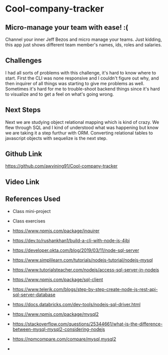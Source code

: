 # Cool-company-tracker

## Micro-manage your team with ease! :(

Channel your inner Jeff Bezos and micro manage your teams. Just kidding, this app just shows different team member's 
names, ids, roles and salaries. 

## Challenges

I had all sorts of problems with this challenge, it's hard to know where to start. First the CLI was none responsive and I couldn't figure out why, and then inquirer of all things was starting to give me problems as well. Sometimes it's hard for me to trouble-shoot backend things since it's hard to visualize and to get a feel on what's going wrong.

## Next Steps

Next we are studying object relational mapping which is kind of crazy. We flew through SQL and I kind of understood what was happening but know we are taking it a step furthur with ORM. Converting relational tables to javascript objects with sequelize is the next step.

## Github Link

https://github.com/awvining91/Cool-company-tracker

## Video Link


## References Used

- Class mini-project

- Class exercises

- https://www.npmjs.com/package/inquirer

- https://dev.to/rushankhan1/build-a-cli-with-node-js-4jbi

- https://developer.okta.com/blog/2019/03/11/node-sql-server

- https://www.simplilearn.com/tutorials/nodejs-tutorial/nodejs-mysql

- https://www.tutorialsteacher.com/nodejs/access-sql-server-in-nodejs

- https://www.npmjs.com/package/sql-client

- https://www.telerik.com/blogs/step-by-step-create-node-js-rest-api-sql-server-database

- https://docs.databricks.com/dev-tools/nodejs-sql-driver.html

- https://www.npmjs.com/package/mysql2

- https://stackoverflow.com/questions/25344661/what-is-the-difference-between-mysql-mysql2-considering-nodejs

- https://npmcompare.com/compare/mysql,mysql2 

- 


